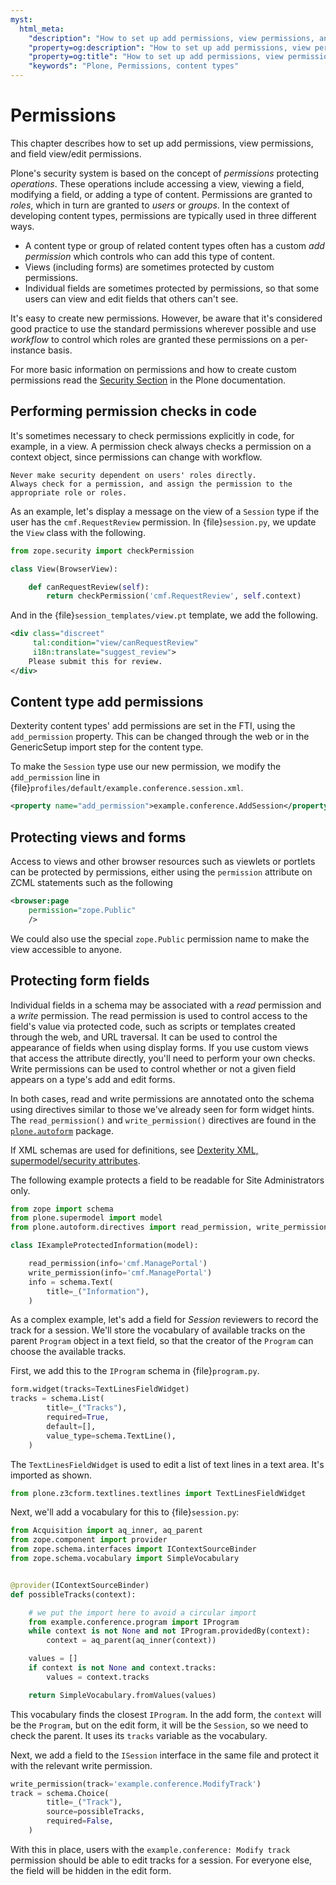 ```yaml
---
myst:
  html_meta:
    "description": "How to set up add permissions, view permissions, and field view/edit permissions for Plone content types"
    "property=og:description": "How to set up add permissions, view permissions, and field view/edit permissions for Plone content types"
    "property=og:title": "How to set up add permissions, view permissions, and field view/edit permissions for Plone content types"
    "keywords": "Plone, Permissions, content types"
---
```


# Permissions

This chapter describes how to set up add permissions, view permissions, and field view/edit permissions.

Plone's security system is based on the concept of *permissions* protecting *operations*.
These operations include accessing a view, viewing a field, modifying a field, or adding a type of content.
Permissions are granted to *roles*, which in turn are granted to *users* or *groups*.
In the context of developing content types, permissions are typically used in three different ways.

-   A content type or group of related content types often has a custom *add permission* which controls who can add this type of content.
-   Views (including forms) are sometimes protected by custom permissions.
-   Individual fields are sometimes protected by permissions, so that some users can view and edit fields that others can't see.

It's easy to create new permissions.
However, be aware that it's considered good practice to use the standard permissions wherever possible and use *workflow* to control which roles are granted these permissions on a per-instance basis.

For more basic information on permissions and how to create custom permissions read the [Security Section](https://5.docs.plone.org/develop/plone/security/index.html) in the Plone documentation.


## Performing permission checks in code

It's sometimes necessary to check permissions explicitly in code, for example, in a view.
A permission check always checks a permission on a context object, since permissions can change with workflow.

```{note}
Never make security dependent on users' roles directly.
Always check for a permission, and assign the permission to the appropriate role or roles.
```

As an example, let's display a message on the view of a `Session` type if the user has the `cmf.RequestReview` permission.
In {file}`session.py`, we update the `View` class with the following.

```python
from zope.security import checkPermission

class View(BrowserView):

    def canRequestReview(self):
        return checkPermission('cmf.RequestReview', self.context)
```

And in the {file}`session_templates/view.pt` template, we add the following.

```xml
<div class="discreet"
     tal:condition="view/canRequestReview"
     i18n:translate="suggest_review">
    Please submit this for review.
</div>
```


## Content type add permissions

Dexterity content types' add permissions are set in the FTI, using the `add_permission` property.
This can be changed through the web or in the GenericSetup import step for the content type.

To make the `Session` type use our new permission, we modify the `add_permission` line in {file}`profiles/default/example.conference.session.xml`.

```xml
<property name="add_permission">example.conference.AddSession</property>
```


## Protecting views and forms

Access to views and other browser resources such as viewlets or portlets can be protected by permissions, either using the `permission` attribute on ZCML statements such as the following

```xml
<browser:page
    permission="zope.Public"
    />
```

We could also use the special `zope.Public` permission name to make the view accessible to anyone.


## Protecting form fields

Individual fields in a schema may be associated with a *read* permission and a *write* permission.
The read permission is used to control access to the field's value via protected code, such as scripts or templates created through the web, and URL traversal.
It can be used to control the appearance of fields when using display forms.
If you use custom views that access the attribute directly, you'll need to perform your own checks.
Write permissions can be used to control whether or not a given field appears on a type's add and edit forms.

In both cases, read and write permissions are annotated onto the schema using directives similar to those we've already seen for form widget hints.
The `read_permission()` and `write_permission()` directives are found in the [`plone.autoform`](https://pypi.org/project/plone.autoform/) package.

If XML schemas are used for definitions, see [Dexterity XML, supermodel/security attributes](https://5.docs.plone.org/external/plone.app.dexterity/docs/reference/dexterity-xml.html#supermodel-security-attributes).

The following example protects a field to be readable for Site Administrators only.

```python
from zope import schema
from plone.supermodel import model
from plone.autoform.directives import read_permission, write_permission

class IExampleProtectedInformation(model):

    read_permission(info='cmf.ManagePortal')
    write_permission(info='cmf.ManagePortal')
    info = schema.Text(
        title=_("Information"),
    )
```

As a complex example, let's add a field for *Session* reviewers to record the track for a session.
We'll store the vocabulary of available tracks on the parent `Program` object in a text field, so that the creator of the `Program` can choose the available tracks.

First, we add this to the `IProgram` schema in {file}`program.py`.

```python
form.widget(tracks=TextLinesFieldWidget)
tracks = schema.List(
        title=_("Tracks"),
        required=True,
        default=[],
        value_type=schema.TextLine(),
    )
```

The `TextLinesFieldWidget` is used to edit a list of text lines in a text area.
It's imported as shown.

```python
from plone.z3cform.textlines.textlines import TextLinesFieldWidget
```

Next, we'll add a vocabulary for this to {file}`session.py`:

```python
from Acquisition import aq_inner, aq_parent
from zope.component import provider
from zope.schema.interfaces import IContextSourceBinder
from zope.schema.vocabulary import SimpleVocabulary


@provider(IContextSourceBinder)
def possibleTracks(context):

    # we put the import here to avoid a circular import
    from example.conference.program import IProgram
    while context is not None and not IProgram.providedBy(context):
        context = aq_parent(aq_inner(context))

    values = []
    if context is not None and context.tracks:
        values = context.tracks

    return SimpleVocabulary.fromValues(values)
```

This vocabulary finds the closest `IProgram`.
In the add form, the `context` will be the `Program`, but on the edit form, it will be the `Session`, so we need to check the parent.
It uses its `tracks` variable as the vocabulary.

Next, we add a field to the `ISession` interface in the same file and protect it with the relevant write permission.

```python
write_permission(track='example.conference.ModifyTrack')
track = schema.Choice(
        title=_("Track"),
        source=possibleTracks,
        required=False,
    )
```

With this in place, users with the `example.conference: Modify track` permission should be able to edit tracks for a session.
For everyone else, the field will be hidden in the edit form.
